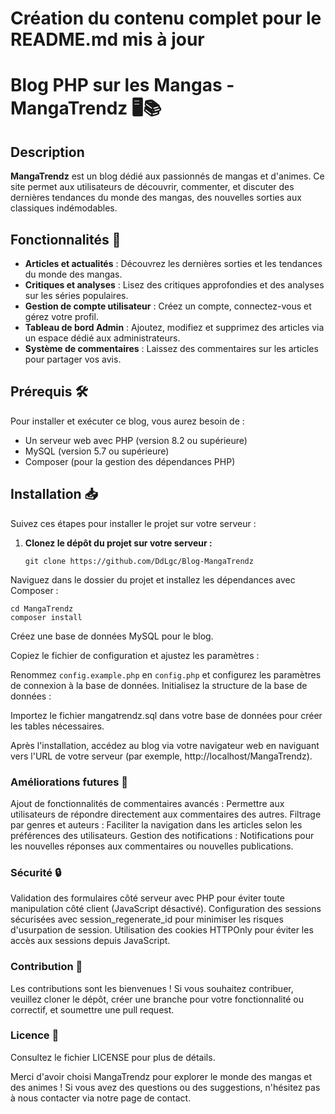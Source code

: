# Création du contenu complet pour le README.md mis à jour

# Blog PHP sur les Mangas - MangaTrendz 🖥️📚

## Description
**MangaTrendz** est un blog dédié aux passionnés de mangas et d'animes. Ce site permet aux utilisateurs de découvrir, commenter, et discuter des dernières tendances du monde des mangas, des nouvelles sorties aux classiques indémodables.

## Fonctionnalités 🚀
- **Articles et actualités** : Découvrez les dernières sorties et les tendances du monde des mangas.
- **Critiques et analyses** : Lisez des critiques approfondies et des analyses sur les séries populaires.
- **Gestion de compte utilisateur** : Créez un compte, connectez-vous et gérez votre profil.
- **Tableau de bord Admin** : Ajoutez, modifiez et supprimez des articles via un espace dédié aux administrateurs.
- **Système de commentaires** : Laissez des commentaires sur les articles pour partager vos avis.

## Prérequis 🛠️
Pour installer et exécuter ce blog, vous aurez besoin de :
- Un serveur web avec PHP (version 8.2 ou supérieure)
- MySQL (version 5.7 ou supérieure)
- Composer (pour la gestion des dépendances PHP)

## Installation 📥
Suivez ces étapes pour installer le projet sur votre serveur :

1. **Clonez le dépôt du projet sur votre serveur :**
   ```
   git clone https://github.com/DdLgc/Blog-MangaTrendz
   ```
Naviguez dans le dossier du projet et installez les dépendances avec Composer :

   ```
   cd MangaTrendz
   composer install 
   ```

Créez une base de données MySQL pour le blog.

Copiez le fichier de configuration et ajustez les paramètres :

Renommez `config.example.php` en `config.php` et configurez les paramètres de connexion à la base de données.
Initialisez la structure de la base de données :

Importez le fichier mangatrendz.sql dans votre base de données pour créer les tables nécessaires.

Après l'installation, accédez au blog via votre navigateur web en naviguant vers l'URL de votre serveur (par exemple, http://localhost/MangaTrendz).

### Améliorations futures 🔧  
Ajout de fonctionnalités de commentaires avancés : Permettre aux utilisateurs de répondre directement aux commentaires des autres.
Filtrage par genres et auteurs : Faciliter la navigation dans les articles selon les préférences des utilisateurs.
Gestion des notifications : Notifications pour les nouvelles réponses aux commentaires ou nouvelles publications.

### Sécurité 🔒  
Validation des formulaires côté serveur avec PHP pour éviter toute manipulation côté client (JavaScript désactivé).
Configuration des sessions sécurisées avec session_regenerate_id pour minimiser les risques d'usurpation de session.
Utilisation des cookies HTTPOnly pour éviter les accès aux sessions depuis JavaScript.

### Contribution 🤝  
Les contributions sont les bienvenues ! Si vous souhaitez contribuer, veuillez cloner le dépôt, créer une branche pour votre fonctionnalité ou correctif, et soumettre une pull request.

### Licence 📄  
 Consultez le fichier LICENSE pour plus de détails.

Merci d'avoir choisi MangaTrendz pour explorer le monde des mangas et des animes ! Si vous avez des questions ou des suggestions, n'hésitez pas à nous contacter via notre page de contact. 